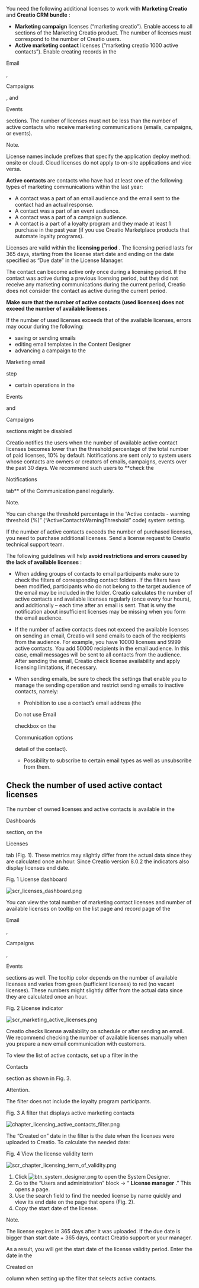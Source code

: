 


 You need the following additional licenses to work with
 **Marketing Creatio** 
 and
 **Creatio CRM bundle** 
 :
 


* **Marketing campaign** 
 licenses (“marketing creatio”). Enable access to all sections of the Marketing Creatio product. The number of licenses must correspond to the number of Creatio users.
* **Active marketing contact** 
 licenses (“marketing creatio 1000 active contacts”). Enable creating records in the
 
 Email
 
 ,
 
 Campaigns
 
 , and
 
 Events
 
 sections. The number of licenses must not be less than the number of active contacts who receive marketing communications (emails, campaigns, or events).





 Note.
 
 License names include prefixes that specify the application deploy method: onsite or cloud. Cloud licenses do not apply to on-site applications and vice versa.
 




**Active contacts** 
 are contacts who have had at least one of the following types of marketing communications within the last year:
 


* A contact was a part of an email audience and the email sent to the contact had an actual response.
* A contact was a part of an event audience.
* A contact was a part of a campaign audience.
* A contact is a part of a loyalty program and they made at least 1 purchase in the past year (if you use Creatio Marketplace products that automate loyalty programs).



 Licenses are valid within the
 **licensing period** 
 . The licensing period lasts for 365 days, starting from the license start date and ending on the date specified as “Due date” in the License Manager.
 



 The contact can become active only once during a licensing period. If the contact was active during a previous licensing period, but they did not receive any marketing communications during the current period, Creatio does not consider the contact as active during the current period.
 



**Make sure that the number of active contacts (used licenses) does not exceed the number of available licenses** 
 .
 



 If the number of used licenses exceeds that of the available licenses, errors may occur during the following:
 


* saving or sending emails
* editing email templates in the Content Designer
* advancing a campaign to the
 
 Marketing email
 
 step
* certain operations in the
 
 Events
 
 and
 
 Campaigns
 
 sections might be disabled



 Creatio notifies the users when the number of available active contact licenses becomes lower than the threshold percentage of the total number of paid licenses, 10% by default. Notifications are sent only to system users whose contacts are owners or creators of emails, campaigns, events over the past 30 days. We recommend such users to
 **check the
 
 Notifications
 
 tab** 
 of the Communication panel regularly.
 





 Note.
 
 You can change the threshold percentage in the “Active contacts - warning threshold (%)” (“ActiveContactsWarningThreshold” code) system setting.
 




 If the number of active contacts exceeds the number of purchased licenses, you need to purchase additional licenses. Send a license request to Creatio technical support team.
 



 The following guidelines will help
 **avoid restrictions and errors caused by the lack of available licenses** 
 :
 


* When adding groups of contacts to email participants make sure to check the filters of corresponding contact folders. If the filters have been modified, participants who do not belong to the target audience of the email may be included in the folder. Creatio calculates the number of active contacts and available licenses regularly (once every four hours), and additionally – each time after an email is sent. That is why the notification about insufficient licenses may be missing when you form the email audience.
* If the number of active contacts does not exceed the available licenses on sending an email, Creatio will send emails to each of the recipients from the audience. For example, you have 10000 licenses and 9999 active contacts. You add 50000 recipients in the email audience. In this case, email messages will be sent to all contacts from the audience. After sending the email, Creatio check license availability and apply licensing limitations, if necessary.
* When sending emails, be sure to check the settings that enable you to manage the sending operation and restrict sending emails to inactive contacts, namely:
	+ Prohibition to use a contact’s email address (the
	 
	 Do not use Email
	 
	 checkbox on the
	 
	 Communication options
	 
	 detail of the contact).
	+ Possibility to subscribe to certain email types as well as unsubscribe from them.



 Check the number of used active contact licenses
--------------------------------------------------



 The number of owned licenses and active contacts is available in the
 
 Dashboards
 
 section, on the
 
 Licenses
 
 tab (Fig. 1). These metrics may slightly differ from the actual data since they are calculated once an hour. Since Creatio version 8.0.2 the indicators also display licenses end date.
 




 Fig. 1 License dashboard
 

![scr_licenses_dashboard.png](/docs/sites/en/files/images/Setup_and_Administration/licensing/scr_licenses_dashboard.png)



 You can view the total number of marketing contact licenses and number of available licenses on tooltip on the list page and record page of the
 
 Email
 
 ,
 
 Campaigns
 
 ,
 
 Events
 
 sections as well. The tooltip color depends on the number of available licenses and varies from green (sufficient licenses) to red (no vacant licenses). These numbers might slightly differ from the actual data since they are calculated once an hour.
 




 Fig. 2 License indicator
 

![scr_marketing_active_licenses.png](/docs/sites/en/files/images/Release_notes/release_notes_8_0_2/scr_marketing_active_licenses.png)



 Creatio checks license availability on schedule or after sending an email. We recommend checking the number of available licenses manually when you prepare a new email communication with customers.
 



 To view the list of active contacts, set up a filter in the
 
 Contacts
 
 section as shown in Fig. 3.
 





 Attention.
 
 The filter does not include the loyalty program participants.
 





 Fig. 3 A filter that displays active marketing contacts
 

![chapter_licensing_active_contacts_filter.png](/docs/sites/en/files/images/Setup_and_Administration/licensing/chapter_licensing_active_contacts_filter.png)



 The “Created on” date in the filter is the date when the licenses were uploaded to Creatio. To calculate the needed date:
 




 Fig. 4 View the license validity term
 

![scr_chapter_licensing_term_of_validity.png](/docs/sites/en/files/images/Setup_and_Administration/licensing/scr_chapter_licensing_term_of_validity.png)


1. Click
 ![btn_system_designer.png](/guides/sites/en/files/documentation/user/en/licensing/BPMonlineHelp/licensing_marketing/btn_system_designer.png)
 to open the System Designer.
2. Go to the “Users and administration” block → “
 **License manager** 
 .” This opens a page.
3. Use the search field to find the needed license by name quickly and view its end date on the page that opens (Fig. 2).
4. Copy the start date of the license.
 





 Note.
 
 The license expires in 365 days after it was uploaded. If the due date is bigger than start date + 365 days, contact Creatio support or your manager.



 As a result, you will get the start date of the license validity period. Enter the date in the
 
 Created on
 
 column when setting up the filter that selects active contacts.
 




